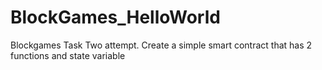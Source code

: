 # BlockGames_HelloWorld
Blockgames Task Two attempt. Create a simple smart contract that has 2 functions and state variable
